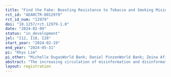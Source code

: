 ```yaml
---
title: "Find the Fake: Boosting Resistance to Tobacco and Smoking Misinformation with a Chatbot Game"
rct_id: "AEARCTR-0012979"
rct_id_num: "12979"
doi: "10.1257/rct.12979-1.0"
date: "2024-02-09"
status: "in_development"
jel: "I12, I18, I28"
start_year: "2024-02-19"
end_year: "2024-05-31"
pi: "Rhys Lim"
pi_other: "Michelle DugasWorld Bank; Daniel PinzonWorld Bank; Zeina AfifWorld Bank; Renos VakisWorld Bank; Mind, Behavior, and Development (eMBeD) unit World BankWorld Bank"
abstract: "The increasing circulation of misinformation and disinformation poses a significant threat to the credibility of public institutions and their ability to enact policies that promote the well-being of society. Despite the urgency of addressing misinformation on a global scale, there has been limited research into effective solutions, particularly in low- and middle-income countries. One context where widespread misinformation proliferates is in the domain of smoking and tobacco. To tackle this issue, we conducted an experimental study in schools to assess the effectiveness of a unique intervention using a chatbot game on messaging services (e.g., WhatsApp, Viber) to prubunk misinformation by teaching commonly used misinformation tactics. Our goal was to enhance individuals' ability to identify deceptive misinformation techniques used in misleading headlines and reduce the intention to share such misinformation content with others. Essentially, we sought to inoculate and immunize individuals against misinformation through this intervention."
layout: registration
---
```


